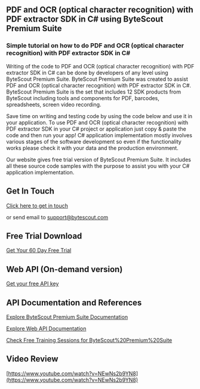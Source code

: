 ## PDF and OCR (optical character recognition) with PDF extractor SDK in C# using ByteScout Premium Suite

### Simple tutorial on how to do PDF and OCR (optical character recognition) with PDF extractor SDK in C#

Writing of the code to PDF and OCR (optical character recognition) with PDF extractor SDK in C# can be done by developers of any level using ByteScout Premium Suite. ByteScout Premium Suite was created to assist PDF and OCR (optical character recognition) with PDF extractor SDK in C#. ByteScout Premium Suite is the set that includes 12 SDK products from ByteScout including tools and components for PDF, barcodes, spreadsheets, screen video recording.

Save time on writing and testing code by using the code below and use it in your application. To use PDF and OCR (optical character recognition) with PDF extractor SDK in your C# project or application just copy & paste the code and then run your app! C# application implementation mostly involves various stages of the software development so even if the functionality works please check it with your data and the production environment.

Our website gives free trial version of ByteScout Premium Suite. It includes all these source code samples with the purpose to assist you with your C# application implementation.

## Get In Touch

[Click here to get in touch](https://bytescout.zendesk.com/hc/en-us/requests/new?subject=ByteScout%20Premium%20Suite%20Question)

or send email to [support@bytescout.com](mailto:support@bytescout.com?subject=ByteScout%20Premium%20Suite%20Question) 

## Free Trial Download

[Get Your 60 Day Free Trial](https://bytescout.com/download/web-installer?utm_source=github-readme)

## Web API (On-demand version)

[Get your free API key](https://pdf.co/documentation/api?utm_source=github-readme)

## API Documentation and References

[Explore ByteScout Premium Suite Documentation](https://bytescout.com/documentation/index.html?utm_source=github-readme)

[Explore Web API Documentation](https://pdf.co/documentation/api?utm_source=github-readme)

[Check Free Training Sessions for ByteScout%20Premium%20Suite](https://academy.bytescout.com/)

## Video Review

[https://www.youtube.com/watch?v=NEwNs2b9YN8](https://www.youtube.com/watch?v=NEwNs2b9YN8)